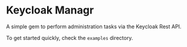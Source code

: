 # Keycloak Managr

A simple gem to perform administration tasks via the Keycloak Rest API.

To get started quickly, check the `examples` directory.
